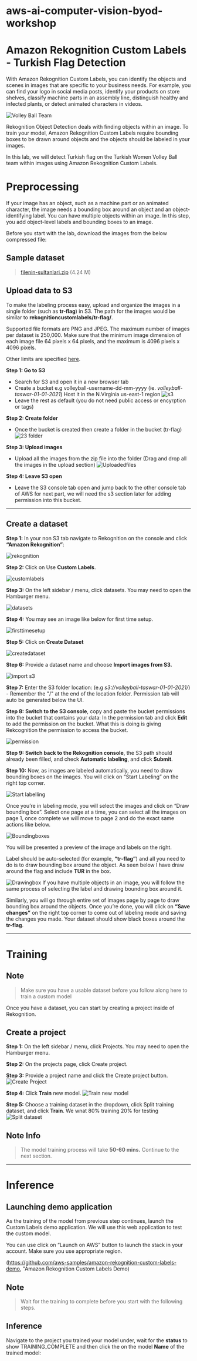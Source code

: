 # aws-ai-computer-vision-byod-workshop

# Amazon Rekognition Custom Labels - Turkish Flag Detection

With Amazon Rekognition Custom Labels, you can identify the objects and scenes in images that are specific to your business needs. For example, you can find your logo in social media posts, identify your products on store shelves, classify machine parts in an assembly line, distinguish healthy and infected plants, or detect animated characters in videos.

![Volley Ball Team](https://raw.githubusercontent.com/taswar/aws-ai-computer-vision-byod-workshop/main/volleyball.png)


Rekognition Object Detection deals with finding objects within an image. To train your model, Amazon Rekognition Custom Labels require bounding boxes to be drawn around objects and the objects should be labeled in your images.

In this lab, we will detect Turkish flag on the Turkish Women Volley Ball team within images using Amazon Rekognition Custom Labels.

# Preprocessing
If your image has an object, such as a machine part or an animated character, the image needs a bounding box around an object and an object-identifying label. You can have multiple objects within an image. In this step, you add object-level labels and bounding boxes to an image.

Before you start with the lab, download the images from the below compressed file:

Sample dataset  
------------  
> [filenin-sultanlari.zip](https://github.com/taswar/aws-ai-computer-vision-byod-workshop/blob/main/filenin-sultanlari.zip?raw=true) (4.24 M) 


## Upload data to S3

To make the labeling process easy, upload and organize the images in a single folder (such as **tr-flag**) in S3. The path for the images would be similar to **rekognitioncustomlabels/tr-flag/**.

Supported file formats are PNG and JPEG. The maximum number of images per dataset is 250,000. Make sure that the minimum image dimension of each image file 64 pixels x 64 pixels, and the maximum is 4096 pixels x 4096 pixels.

Other limits are specified [here](https://docs.aws.amazon.com/rekognition/latest/customlabels-dg/limits.html).

**Step 1: Go to  S3**
- Search for S3 and open it in a new browser tab
- Create a bucket e.g volleyball-username-dd-mm-yyyy (ie. *volleyball-taswar-01-01-2021*) Host it in the N.Virginia us-east-1 region
![s3](https://raw.githubusercontent.com/taswar/aws-ai-computer-vision-byod-workshop/main/creates3bucket.png)
- Leave the rest as default (you do not need public access or encyrption or tags)

**Step 2: Create folder**
- Once the bucket is created then create a folder in the bucket (tr-flag)
![23 folder](https://raw.githubusercontent.com/taswar/aws-ai-computer-vision-byod-workshop/main/creates3folder.png)

**Step 3: Upload images**
- Upload all the images from the zip file into the folder (Drag and drop all the images in the upload section)
![Uploadedfiles](https://raw.githubusercontent.com/taswar/aws-ai-computer-vision-byod-workshop/main/s3uploadedfiles.png)

**Step 4: Leave S3 open**
- Leave the S3 console tab open and jump back to the other console tab of AWS for next part, we will need the s3 section later for adding permission into this bucket.

---

## Create a dataset

**Step 1:** In your non S3 tab navigate to Rekognition on the console and click **“Amazon Rekognition”**:

![rekognition](https://raw.githubusercontent.com/taswar/aws-ai-computer-vision-byod-workshop/main/navigatetorekognition.png)

**Step 2:** Click on Use **Custom Labels**.

![customlabels](https://raw.githubusercontent.com/taswar/aws-ai-computer-vision-byod-workshop/main/clickcustomlabels.png)

**Step 3:** On the left sidebar / menu, click datasets. You may need to open the Hamburger menu.

![datasets](https://raw.githubusercontent.com/taswar/aws-ai-computer-vision-byod-workshop/main/clickdatasetsmenu.png)

**Step 4:** You may see an image like below for first time setup.

![firsttimesetup](https://raw.githubusercontent.com/taswar/aws-ai-computer-vision-byod-workshop/main/firsttimes3.png)

**Step 5:** Click on **Create Dataset**

![createdataset](https://raw.githubusercontent.com/taswar/aws-ai-computer-vision-byod-workshop/main/createdataset.png)

**Step 6:** Provide a dataset name and choose **Import images from S3.**

![import s3](https://raw.githubusercontent.com/taswar/aws-ai-computer-vision-byod-workshop/main/importimagesfroms3.png)

**Step 7:** Enter the S3 folder location: (e.g *s3://volleyball-taswar-01-01-2021/*) - Remember the "/" at the end of the location folder. Permission tab will auto be generated below the UI.

**Step 8:** **Switch to the S3 console**, copy and paste the bucket permissions into the bucket that contains your data: In the permission tab and click **Edit** to add the permission on the bucket. What this is doing is giving Rekcognition the permission to access the bucket.

![permission](https://raw.githubusercontent.com/taswar/aws-ai-computer-vision-byod-workshop/main/pastebucketconfiguration.png)

**Step 9:** **Switch back to the Rekognition console**, the S3 path should already been filled, and check **Automatic labeling**, and click **Submit**.

**Step 10:** Now, as images are labeled automatically, you need to draw bounding boxes on the images. You will click on “Start Labeling” on the right top corner.

![Start labelling](https://raw.githubusercontent.com/taswar/aws-ai-computer-vision-byod-workshop/main/startlabelling.png)

Once you’re in labeling mode, you will select the images and click on “Draw bounding box”. Select one page at a time, you can select all the images on page 1, once complete we will move to page 2 and do the exact same actions like below.

![Boundingboxes](https://raw.githubusercontent.com/taswar/aws-ai-computer-vision-byod-workshop/main/boundingboximages.png)

You will be presented a preview of the image and labels on the right.

Label should be auto-selected (for example, **“tr-flag”**) and all you need to do is to draw bounding box around the object. As seen below I have draw around the flag and include **TUR** in the box.

![Drawingbox](https://raw.githubusercontent.com/taswar/aws-ai-computer-vision-byod-workshop/main/drawingbox.png)
If you have multiple objects in an image, you will follow the same process of selecting the label and drawing bounding box around it.

Similarly, you will go through entire set of images page by page to draw bounding box around the objects. Once you’re done, you will click on **“Save changes”** on the right top corner to come out of labeling mode and saving the changes you made. Your dataset should show black boxes around the **tr-flag**.

---

# Training

## Note
> Make sure you have a usable dataset before you follow along here to train a custom model

Once you have a dataset, you can start by creating a project inside of Rekognition.

## Create a project

**Step 1:** On the left sidebar / menu, click Projects. You may need to open the Hamburger menu.

**Step 2:** On the projects page, click Create project.

**Step 3:** Provide a project name and click the Create project button.
![Create Project](https://raw.githubusercontent.com/taswar/aws-ai-computer-vision-byod-workshop/main/createrekproject.png)

**Step 4:** Click **Train** new model.
![Train new model](https://raw.githubusercontent.com/taswar/aws-ai-computer-vision-byod-workshop/main/trainnewmodel.png)

**Step 5:** Choose a training dataset in the dropdown, click Split training dataset, and click **Train**. We wnat 80% training 20% for testing
![Split dataset](https://raw.githubusercontent.com/taswar/aws-ai-computer-vision-byod-workshop/main/splittrainingdatasets.png)

## Note Info
> The model training process will take **50-60 mins.** Continue to the next section.

---

# Inference

## Launching demo application 
As the training of the model from previous step continues, launch the Custom Labels demo application. We will use this web application to test the custom model.

You can use click on “Launch on AWS” button to launch the stack in your account. Make sure you use appropriate region.

(https://github.com/aws-samples/amazon-rekognition-custom-labels-demo, "Amazon Rekognition Custom Labels Demo)

## Note
> Wait for the training to complete before you start with the following steps.

## Inference
Navigate to the project you trained your model under, wait for the **status** to show TRAINING_COMPLETE and then click the on the model **Name** of the trained model: 

